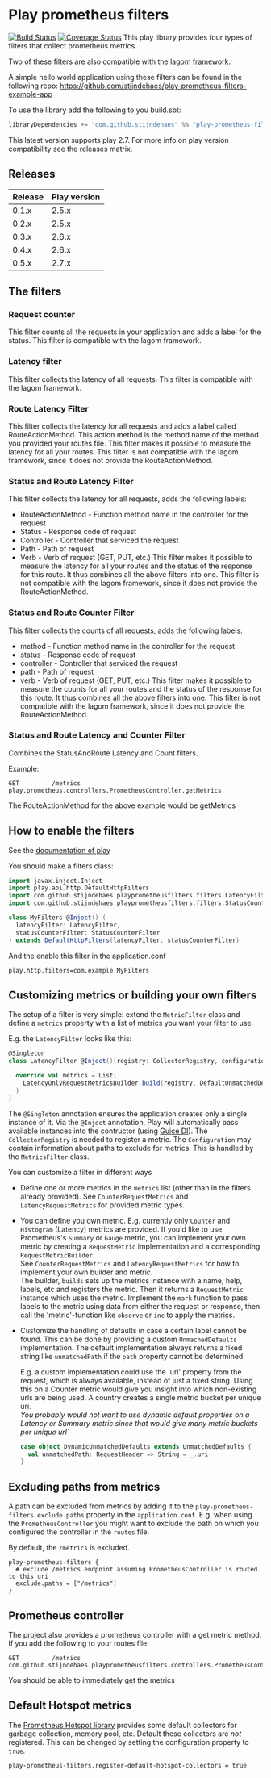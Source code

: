 # Play prometheus filters

[![Build Status](https://travis-ci.org/stijndehaes/play-prometheus-filters.svg?branch=master)](https://travis-ci.org/stijndehaes/play-prometheus-filters)
[![Coverage Status](https://coveralls.io/repos/github/stijndehaes/play-prometheus-filters/badge.svg?branch=master)](https://coveralls.io/github/stijndehaes/play-prometheus-filters?branch=master)
This play library provides four types of filters that collect prometheus metrics.

Two of these filters are also compatible with the [lagom framework](https://github.com/lagom/lagom).

A simple hello world application using these filters can be found in the following repo:
https://github.com/stijndehaes/play-prometheus-filters-example-app

To use the library add the following to you build.sbt:

```scala
libraryDependencies += "com.github.stijndehaes" %% "play-prometheus-filters" % "0.5.0"

```
This latest version supports play 2.7.
For more info on play version compatibility see the releases matrix.


## Releases

| Release     | Play version |
| :---------- | :----------- |
| 0.1.x       | 2.5.x        |
| 0.2.x       | 2.5.x        |
| 0.3.x       | 2.6.x        |
| 0.4.x       | 2.6.x        |
| 0.5.x       | 2.7.x        |


## The filters

### Request counter
This filter counts all the requests in your application and adds a label for the status.
This filter is compatible with the lagom framework.

### Latency filter
This filter collects the latency of all requests.
This filter is compatible with the lagom framework.

### Route Latency Filter
This filter collects the latency for all requests and adds a label called RouteActionMethod.
This action method is the method name of the method you provided your routes file.
This filter makes it possible to measure the latency for all your routes.
This filter is not compatible with the lagom framework, since it does not provide the RouteActionMethod.

### Status and Route Latency Filter
This filter collects the latency for all requests, adds the following labels:
* RouteActionMethod - Function method name in the controller for the request
* Status - Response code of request
* Controller - Controller that serviced the request
* Path - Path of request
* Verb - Verb of request (GET, PUT, etc.)
This filter makes it possible to measure the latency for all your routes and the status of the response for this route.
It thus combines all the above filters into one.
This filter is not compatible with the lagom framework, since it does not provide the RouteActionMethod.

### Status and Route Counter Filter
This filter collects the counts of all requests, adds the following labels:
* method - Function method name in the controller for the request
* status - Response code of request
* controller - Controller that serviced the request
* path - Path of request
* verb - Verb of request (GET, PUT, etc.)
This filter makes it possible to measure the counts for all your routes and the status of the response for this route.
It thus combines all the above filters into one.
This filter is not compatible with the lagom framework, since it does not provide the RouteActionMethod.

### Status and Route Latency and Counter Filter
Combines the StatusAndRoute Latency and Count filters.

Example:

```
GET         /metrics          play.prometheus.controllers.PrometheusController.getMetrics
```

The RouteActionMethod for the above example would be getMetrics

## How to enable the filters
See the [documentation of play](https://www.playframework.com/documentation/2.6.x/ScalaHttpFilters#Using-filters)

You should make a filters class:

```scala
import javax.inject.Inject
import play.api.http.DefaultHttpFilters
import com.github.stijndehaes.playprometheusfilters.filters.LatencyFilter
import com.github.stijndehaes.playprometheusfilters.filters.StatusCounterFilter

class MyFilters @Inject() (
  latencyFilter: LatencyFilter,
  statusCounterFilter: StatusCounterFilter
) extends DefaultHttpFilters(latencyFilter, statusCounterFilter)
```

And the enable this filter in the application.conf

```$xslt
play.http.filters=com.example.MyFilters
```

## Customizing metrics or building your own filters

The setup of a filter is very simple: extend the `MetricFilter` class and define a `metrics` property with a list of metrics
you want your filter to use.

E.g. the `LatencyFilter` looks like this:
```scala
@Singleton
class LatencyFilter @Inject()(registry: CollectorRegistry, configuration: Configuration)(implicit mat: Materializer, ec: ExecutionContext) extends MetricsFilter(configuration) {

  override val metrics = List(
    LatencyOnlyRequestMetricsBuilder.build(registry, DefaultUnmatchedDefaults)
  )
}
``` 

The `@Singleton` annotation ensures the application creates only a single instance of it.
Via the `@Inject` annotation, Play will automatically pass available instances into the contructor (using [Guice DI](https://github.com/google/guice/wiki/Motivation)).
The `CollectorRegistry` is needed to register a metric. The `Configuration` may contain information about paths to exclude for metrics.
This is handled by the `MetricsFilter` class.

You can customize a filter in different ways

- Define one or more metrics in the `metrics` list (other than in the filters already provided).
See `CounterRequestMetrics` and `LatencyRequestMetrics` for provided metric types.

- You can define you own metric. E.g. currently only `Counter` and `Histogram` (Latency) metrics are provided.
If you'd like to use Prometheus's `Summary` or `Gauge` metric, you can implement your own metric by creating
a `RequestMetric` implementation and a corresponding `RequestMetricBuilder`.  
See `CounterRequestMetrics` and `LatencyRequestMetrics` for how to implement your own builder and metric.  
The builder, `builds` sets up the metrics instance with a name, help, labels, etc and registers the metric.
Then it returns a `RequestMetric` instance which uses the metric. Implement the `mark` function to pass labels 
to the metric using data from either the request or response, then call the 'metric'-function like `observe` or `inc`
to apply the metrics.

- Customize the handling of defaults in case a certain label cannot be found.
This can be done by providing a custom `UnmachedDefaults` implementation. The default implementation
always returns a fixed string like `unmatchedPath` if the `path` property cannot be determined.

  E.g. a custom implementation could use the 'uri' property from the request, which is always available, instead of just a fixed string.
Using this on a Counter metric would give you insight into which non-existing urls are being used. A country creates a single metric bucket per unique uri.   
_You probably would not want to use dynamic default properties on a Latency or Summary metric since that would give many metric buckets per unique url`_

  ```scala
  case object DynamicUnmatchedDefaults extends UnmatchedDefaults {
    val unmatchedPath: RequestHeader => String = _.uri
  }
  ```
 
## Excluding paths from metrics
A path can be excluded from metrics by adding it to the `play-prometheus-filters.exclude.paths` property in the `application.conf`.
E.g. when using the `PrometheusController` you might want to exclude the path on which you configured the controller in the `routes` file.

By default, the `/metrics` is excluded.

```
play-prometheus-filters {
  # exclude /metrics endpoint assuming PrometheusController is routed to this uri
  exclude.paths = ["/metrics"]
}
```

## Prometheus controller
The project also provides a prometheus controller with a get metric method. If you add the following to your routes file:

```
GET         /metrics          com.github.stijndehaes.playprometheusfilters.controllers.PrometheusController.getMetrics
```

You should be able to immediately get the metrics

## Default Hotspot metrics

The [Prometheus Hotspot library](https://github.com/prometheus/client_java#included-collectors) provides some default collectors
for garbage collection, memory pool, etc.
Default these collectors are _not_ registered. This can be changed by setting the configuration property to `true`.

```
play-prometheus-filters.register-default-hotspot-collectors = true
```
